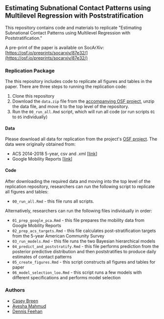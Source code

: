 ## Estimating Subnational Contact Patterns using Multilevel Regression with Poststratification

This repository contains code and materials to replicate "Estimating Subnational Contact Patterns using Multilevel Regression with Poststratification."

A pre-print of the paper is available on SocArXiv: [https://osf.io/preprints/socarxiv/87e32/](https://osf.io/preprints/socarxiv/87e32/) 



### Replication Package

The this repository includes code to replicate all figures and tables in the paper. There are three steps to running the replication code: 

1. Clone this repository
2. Download the `data.zip` file from the [accompanying OSF project](https://osf.io/aecwn/), unzip the data file, and move it to the top level of the repository. 
3. Run the `00_run_all.Rmd` script, which will run all code (or run scripts `01` to `05` individually)


#### Data 

Please download all data for replication from the project's [OSF project](https://osf.io/aecwn/). The data were originally obtained from: 

- ACS 2014-2018 5-year, csv and .xml [[link](https://usa.ipums.org/usa/)]
- Google Mobility Reports [[link](https://www.google.com/covid19/mobility/)]

#### Code 

After downloading the required data and moving into the top level of the replication repository, researchers can run the following script to replicate all figures and tables: 

- `00_run_all.Rmd` - this file runs all scripts. 

Alternatively, researchers can run the following files individually in order: 

- `01_prep_google_pca.Rmd` - this file prepares the mobility data from Google Mobility Reports
- `02_prep_acs_targets.Rmd` - this file calculates post-stratification targets from the 5-year American Community Survey 
- `03_run_models.Rmd` - this file runs the two Bayesian hierarchical models 
- `04_predict_and_poststratify.Rmd` - this file performs prediction from the posterior predictive distribution and then poststratifies to produce daily estimates of contact patterns 
- `05_create_figures.Rmd` - this script constructs all figures and tables for paper 
- `06_model_selection_loo.Rmd` - this script runs a few models with different specifications and performs model selection  

### Authors

- [Casey Breen](caseybreen.com)
- [Ayesha Mahmud](https://ayeshamahmud.github.io/)
- [Dennis Feehan](https://dennisfeehan.org/)

